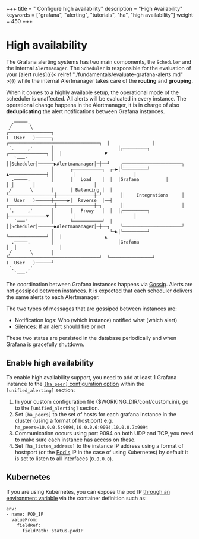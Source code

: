 +++
title = " Configure high availability"
description = "High Availability"
keywords = ["grafana", "alerting", "tutorials", "ha", "high availability"]
weight = 450
+++

# High availability

The Grafana alerting systems has two main components, the `Scheduler` and the internal `Alertmanager`. The `Scheduler` is responsible for the evaluation of your [alert rules]({{< relref "./fundamentals/evaluate-grafana-alerts.md" >}}) while the internal Alertmanager takes care of the **routing** and **grouping**.

When it comes to a highly available setup, the operational mode of the scheduler is unaffected. All alerts will be evaluated in every instance. The operational change happens in the Alertmanager, it is in charge of also **deduplicating** the alert notifications between Grafana instances.

```
  .─────.
 ╱       ╲                                                                      ┌────────────────┐
(  User   )──────┐                        ┌──────────────────────────────────┐  │                │
 `.     ,'       │                        │┌─────────┐      ┌──────────────┐ │  │                ▼
   `───'         │                        ││Scheduler│──────▶Alertmananager│─┼──┘    ┌──────────────────────┐
                 │      ┌───────────┐  ┌─▶│└─────────┘      ▲──────────────┤ │       │                      │
  .─────.        │      │   Load    │  │  │Grafana          │              │ │       │                      │
 ╱       ╲       │      │ Balancing │  │  └─────────────────┼──────────────┼─┘       │     Integrations     │
(  User   )──────┼─────▶│  Reverse  │──┤  ┌─────────────────┼──────────────┼─┐       │                      │
 `.     ,'       │      │   Proxy   │  │  │┌─────────┐      ├──────────────▼ │       │                      │
   `───'         │      └───────────┘  │  ││Scheduler│──────▶Alertmananager│─┼──┐    └──────────────────────┘
                 │                     └─▶│└─────────┘      └──────────────┘ │  │                ▲
  .─────.        │                        │Grafana                           │  │                │
 ╱       ╲       │                        └──────────────────────────────────┘  └────────────────┘
(  User   )──────┘
 `.     ,'
   `───'
```

The coordination between Grafana instances happens via [Gossip](https://en.wikipedia.org/wiki/Gossip_protocol). Alerts are not gossiped between instances. It is expected that each scheduler delivers the same alerts to each Alertmanager.

The two types of messages that are gossiped between instances are:

- Notification logs: Who (which instance) notified what (which alert)
- Silences: If an alert should fire or not

These two states are persisted in the database periodically and when Grafana is gracefully shutdown.

## Enable high availability

To enable high availability support, you need to add at least 1 Grafana instance to the [`[ha_peer]` configuration option]({{<relref"../../administration/configuration.md#unified_alerting">}}) within the `[unified_alerting]` section:

1. In your custom configuration file ($WORKING_DIR/conf/custom.ini), go to the `[unified_alerting]` section.
2. Set `[ha_peers]` to the set of hosts for each grafana instance in the cluster (using a format of host:port) e.g. `ha_peers=10.0.0.5:9094,10.0.0.6:9094,10.0.0.7:9094`
3. Communication occurs using port 9094 on both UDP and TCP, you need to make sure each instance has access on these.
4. Set `[ha_listen_address]` to the instance IP address using a format of host:port (or the [Pod's](https://kubernetes.io/docs/concepts/workloads/pods/) IP in the case of using Kubernetes) by default it is set to listen to all interfaces (`0.0.0.0`).

## Kubernetes

If you are using Kubernetes, you can expose the pod IP [through an environment variable](https://kubernetes.io/docs/tasks/inject-data-application/environment-variable-expose-pod-information/) via the container definition such as:

```bash
env:
- name: POD_IP
  valueFrom:
    fieldRef:
      fieldPath: status.podIP
```
